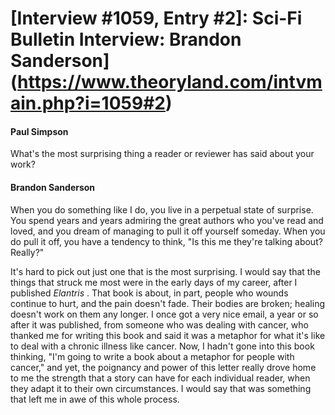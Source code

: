 # [Interview #1059, Entry #2]: Sci-Fi Bulletin Interview: Brandon Sanderson](https://www.theoryland.com/intvmain.php?i=1059#2)

#### Paul Simpson

What's the most surprising thing a reader or reviewer has said about your work?

#### Brandon Sanderson

When you do something like I do, you live in a perpetual state of surprise. You spend years and years admiring the great authors who you've read and loved, and you dream of managing to pull it off yourself someday. When you do pull it off, you have a tendency to think, "Is this me they're talking about? Really?"

It's hard to pick out just one that is the most surprising. I would say that the things that struck me most were in the early days of my career, after I published
*Elantris*
. That book is about, in part, people who wounds continue to hurt, and the pain doesn't fade. Their bodies are broken; healing doesn't work on them any longer. I once got a very nice email, a year or so after it was published, from someone who was dealing with cancer, who thanked me for writing this book and said it was a metaphor for what it's like to deal with a chronic illness like cancer. Now, I hadn't gone into this book thinking, "I'm going to write a book about a metaphor for people with cancer," and yet, the poignancy and power of this letter really drove home to me the strength that a story can have for each individual reader, when they adapt it to their own circumstances. I would say that was something that left me in awe of this whole process.


